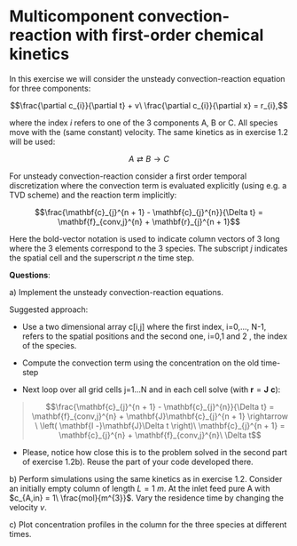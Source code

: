 # Multicomponent convection-reaction with first-order chemical kinetics

In this exercise we will consider the unsteady convection-reaction
equation for three components:

$$\frac{\partial c_{i}}{\partial t} + v\ \frac{\partial c_{i}}{\partial x} = r_{i},$$

where the index $i$ refers to one of the 3 components A, B or C. All
species move with the (same constant) velocity. The same kinetics as in
exercise 1.2 will be used:

$$A \rightleftarrows B \rightarrow C$$

For unsteady convection-reaction consider a first order temporal
discretization where the convection term is evaluated explicitly (using
e.g. a TVD scheme) and the reaction term implicitly:

$$\frac{\mathbf{c}_{j}^{n + 1} - \mathbf{c}_{j}^{n}}{\Delta t} = \mathbf{f}_{conv,j}^{n} + \mathbf{r}_{j}^{n + 1}$$

Here the bold-vector notation is used to indicate column vectors of 3
long where the 3 elements correspond to the 3 species. The subscript $j$
indicates the spatial cell and the superscript $n$ the time step.

**Questions**:

a)  Implement the unsteady convection-reaction equations.

Suggested approach:

-   Use a two dimensional array c\[i,j\] where the first index, i=0,...,
    N-1, refers to the spatial positions and the second one, i=0,1 and 2
    , the index of the species.

-   Compute the convection term using the concentration on the old
    time-step

-   Next loop over all grid cells j=1...N and in each cell solve (with
    $\mathbf{r} = \mathbf{J\ c}$):

> $$\frac{\mathbf{c}_{j}^{n + 1} - \mathbf{c}_{j}^{n}}{\Delta t} = \mathbf{f}_{conv,j}^{n} + \mathbf{J}\mathbf{c}_{j}^{n + 1} \rightarrow \ \left( \mathbf{I -}\mathbf{J}\Delta t \right)\ \mathbf{c}_{j}^{n + 1} = \mathbf{c}_{j}^{n} + \mathbf{f}_{conv,j}^{n}\ \Delta t$$

-   Please, notice how close this is to the problem solved in the second
    part of exercise 1.2b). Reuse the part of your code developed there.

b)  Perform simulations using the same kinetics as in exercise 1.2.
    Consider an initially empty column of length $L = 1\ m$. At the
    inlet feed pure A with $c_{A,in} = 1\ \frac{mol}{m^{3}}$. Vary the
    residence time by changing the velocity $v$.

c)  Plot concentration profiles in the column for the three species at
    different times.
